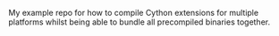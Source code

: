 My example repo for how to compile Cython extensions for multiple platforms whilst
being able to bundle all precompiled binaries together.